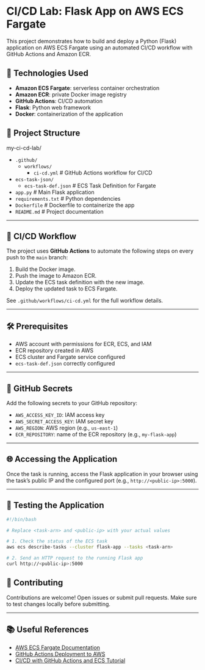 # CI/CD Lab: Flask App on AWS ECS Fargate

This project demonstrates how to build and deploy a Python (Flask) application on AWS ECS Fargate using an automated CI/CD workflow with GitHub Actions and Amazon ECR.

## 🔧 Technologies Used

- **Amazon ECS Fargate**: serverless container orchestration  
- **Amazon ECR**: private Docker image registry  
- **GitHub Actions**: CI/CD automation  
- **Flask**: Python web framework  
- **Docker**: containerization of the application  

## 📂 Project Structure

my-ci-cd-lab/
- `.github/`
  - `workflows/`
    - `ci-cd.yml`            # GitHub Actions workflow for CI/CD
- `ecs-task-json/`
  - `ecs-task-def.json`      # ECS Task Definition for Fargate
- `app.py`                   # Main Flask application
- `requirements.txt`         # Python dependencies
- `Dockerfile`               # Dockerfile to containerize the app
- `README.md`                # Project documentation

---

## 🚀 CI/CD Workflow

The project uses **GitHub Actions** to automate the following steps on every push to the `main` branch:

1. Build the Docker image.  
2. Push the image to Amazon ECR.  
3. Update the ECS task definition with the new image.  
4. Deploy the updated task to ECS Fargate.  

See `.github/workflows/ci-cd.yml` for the full workflow details.

---

## 🛠️ Prerequisites

- AWS account with permissions for ECR, ECS, and IAM  
- ECR repository created in AWS  
- ECS cluster and Fargate service configured  
- `ecs-task-def.json` correctly configured  

---

## 🔐 GitHub Secrets

Add the following secrets to your GitHub repository:

- `AWS_ACCESS_KEY_ID`: IAM access key  
- `AWS_SECRET_ACCESS_KEY`: IAM secret key  
- `AWS_REGION`: AWS region (e.g., `us-east-1`)  
- `ECR_REPOSITORY`: name of the ECR repository (e.g., `my-flask-app`)  

---

## 🌐 Accessing the Application

Once the task is running, access the Flask application in your browser using the task’s public IP and the configured port (e.g., `http://<public-ip>:5000`).

---

## 🧪 Testing the Application

```bash
#!/bin/bash

# Replace <task-arn> and <public-ip> with your actual values

# 1. Check the status of the ECS task
aws ecs describe-tasks --cluster flask-app --tasks <task-arn>

# 2. Send an HTTP request to the running Flask app
curl http://<public-ip>:5000
```
## 📄 Contributing

Contributions are welcome! Open issues or submit pull requests. Make sure to test changes locally before submitting.

---

## 📚 Useful References

* [AWS ECS Fargate Documentation](https://aws.amazon.com/ecs/)
* [GitHub Actions Deployment to AWS](https://docs.github.com/en/actions/deployment/targeting-aws-environments)
* [CI/CD with GitHub Actions and ECS Tutorial](https://dev.to/aws-builders/deploy-app-on-aws-ecs-fargate-using-github-actions-13mf)

